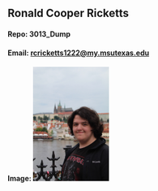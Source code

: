 ## Ronald Cooper Ricketts

#### Repo: 3013_Dump

#### Email: rcricketts1222@my.msutexas.edu

#### Image: <img src="MePrague.JPG" width=150>
